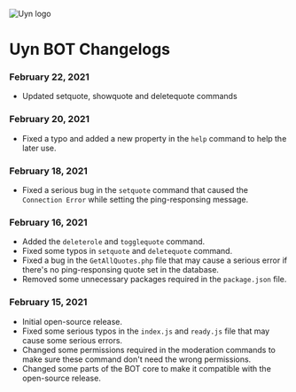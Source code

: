 ![Uyn logo](https://i.imgur.com/1UHPT0e.png)

# Uyn BOT Changelogs

### February 22, 2021
* Updated setquote, showquote and deletequote commands

### February 20, 2021

* Fixed a typo and added a new property in the `help` command to help the later use.

### February 18, 2021

* Fixed a serious bug in the `setquote` command that caused the `Connection Error` while setting the ping-responsing message.

### February 16, 2021

* Added the `deleterole` and `togglequote` command.
* Fixed some typos in `setquote` and `deletequote` command.
* Fixed a bug in the `GetAllQuotes.php` file that may cause a serious error if there's no ping-responsing quote set in the database.
* Removed some unnecessary packages required in the `package.json` file.

### February 15, 2021

* Initial open-source release.
* Fixed some serious typos in the `index.js` and `ready.js` file that may cause some serious errors.
* Changed some permissions required in the moderation commands to make sure these command don't need the wrong permissions.
* Changed some parts of the BOT core to make it compatible with the open-source release.